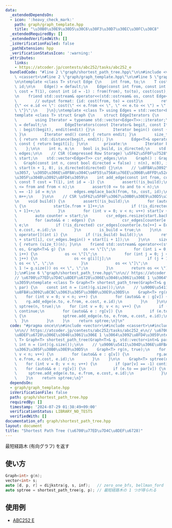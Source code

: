 ```yaml
---
data:
  _extendedDependsOn:
  - icon: ':heavy_check_mark:'
    path: graph/graph_template.hpp
    title: "\u30B0\u30E9\u30D5\u30C6\u30F3\u30D7\u30EC\u30FC\u30C8"
  _extendedRequiredBy: []
  _extendedVerifiedWith: []
  _isVerificationFailed: false
  _pathExtension: hpp
  _verificationStatusIcon: ':warning:'
  attributes:
    links:
    - https://atcoder.jp/contests/abc252/tasks/abc252_e
  bundledCode: "#line 2 \"graph/shortest_path_tree.hpp\"\n\n#include <vector>\n#include\
    \ <cassert>\n#line 2 \"graph/graph_template.hpp\"\n\n#line 5 \"graph/graph_template.hpp\"\
    \n\ntemplate <class T> struct Edge {\n    int from, to;\n    T cost;\n    int\
    \ id;\n\n    Edge() = default;\n    Edge(const int from, const int to, const T\
    \ cost = T(1), const int id = -1) : from(from), to(to), cost(cost), id(id) {}\n\
    \n    friend std::ostream& operator<<(std::ostream& os, const Edge<T>& e) {\n\
    \        // output format: {id: cost(from, to) = cost}\n        return os << \"\
    {\" << e.id << \": cost(\" << e.from << \", \" << e.to << \") = \" << e.cost <<\
    \ \"}\";\n    }\n};\ntemplate <class T> using Edges = std::vector<Edge<T>>;\n\n\
    template <class T> struct Graph {\n    struct EdgeIterators {\n       public:\n\
    \        using Iterator = typename std::vector<Edge<T>>::iterator;\n        EdgeIterators()\
    \ = default;\n        EdgeIterators(const Iterator& begit, const Iterator& endit)\
    \ : begit(begit), endit(endit) {}\n        Iterator begin() const { return begit;\
    \ }\n        Iterator end() const { return endit; }\n        size_t size() const\
    \ { return std::distance(begit, endit); }\n        Edge<T>& operator[](int i)\
    \ const { return begit[i]; }\n\n       private:\n        Iterator begit, endit;\n\
    \    };\n\n    int n, m;\n    bool is_build, is_directed;\n    std::vector<Edge<T>>\
    \ edges;\n\n    // CSR (Compressed Row Storage) \u5F62\u5F0F\u7528\n    std::vector<int>\
    \ start;\n    std::vector<Edge<T>> csr_edges;\n\n    Graph() : Graph(0) {}\n \
    \   Graph(const int n, const bool directed = false) : n(n), m(0), is_build(false),\
    \ start(n + 1, 0), is_directed(directed) {}\n\n    // \u8FBA\u3092\u8FFD\u52A0\
    \u3057, \u305D\u306E\u8FBA\u304C\u4F55\u756A\u76EE\u306B\u8FFD\u52A0\u3055\u308C\
    \u305F\u304B\u3092\u8FD4\u3059\n    int add_edge(const int from, const int to,\
    \ const T cost = T(1), int id = -1) {\n        assert(!is_build);\n        assert(0\
    \ <= from and from < n);\n        assert(0 <= to and to < n);\n        if (id\
    \ == -1) id = m;\n        edges.emplace_back(from, to, cost, id);\n        return\
    \ m++;\n    }\n\n    // CSR \u5F62\u5F0F\u3067\u30B0\u30E9\u30D5\u3092\u69CB\u7BC9\
    \n    void build() {\n        assert(!is_build);\n        for (auto&& e : edges)\
    \ {\n            start[e.from + 1]++;\n            if (!is_directed) start[e.to\
    \ + 1]++;\n        }\n        for (int v = 0; v < n; v++) start[v + 1] += start[v];\n\
    \        auto counter = start;\n        csr_edges.resize(start.back() + 1);\n\
    \        for (auto&& e : edges) {\n            csr_edges[counter[e.from]++] =\
    \ e;\n            if (!is_directed) csr_edges[counter[e.to]++] = Edge(e.to, e.from,\
    \ e.cost, e.id);\n        }\n        is_build = true;\n    }\n\n    EdgeIterators\
    \ operator[](int i) {\n        if (!is_build) build();\n        return EdgeIterators(csr_edges.begin()\
    \ + start[i], csr_edges.begin() + start[i + 1]);\n    }\n\n    size_t size() const\
    \ { return (size_t)(n); }\n\n    friend std::ostream& operator<<(std::ostream&\
    \ os, Graph<T>& g) {\n        os << \"[\";\n        for (int i = 0; i < g.size();\
    \ i++) {\n            os << \"[\";\n            for (int j = 0; j < g[i].size();\
    \ j++) {\n                os << g[i][j];\n                if (j + 1 != g[i].size())\
    \ os << \", \";\n            }\n            os << \"]\";\n            if (i +\
    \ 1 != g.size()) os << \", \";\n        }\n        return os << \"]\";\n    }\n\
    };\n#line 6 \"graph/shortest_path_tree.hpp\"\n\n// https://atcoder.jp/contests/abc252/tasks/abc252_e\n\
    // \u6700\u77ED\u7D4C\u8DEF\u6728\u306E\u3046\u3061\u306E 1 \u3064\u3092\u8FD4\
    \u3059\ntemplate <class T> Graph<T> shortest_path_tree(Graph<T>& g, std::vector<int>&\
    \ par) {\n    const int n = (int)(g.size());\n\n    // \u9006\u5411\u304D\u306E\
    \u8FBA\u3092\u8CBC\u3063\u305F\u30B0\u30E9\u30D5\n    Graph<T> rg(n, true);\n\
    \    for (int v = 0; v < n; v++) {\n        for (auto&& e : g[v]) {\n        \
    \    rg.add_edge(e.to, e.from, e.cost, e.id);\n        }\n    }\n\n    Graph<T>\
    \ sptree(n, true);\n    for (int v = 0; v < n; v++) {\n        if (par[v] == -1)\
    \ continue;\n        for (auto&& e : rg[v]) {\n            if (e.to == par[v])\
    \ {\n                sptree.add_edge(e.to, e.from, e.cost, e.id);\n          \
    \  }\n        }\n    }\n    return sptree;\n}\n"
  code: "#pragma once\n\n#include <vector>\n#include <cassert>\n#include \"graph/graph_template.hpp\"\
    \n\n// https://atcoder.jp/contests/abc252/tasks/abc252_e\n// \u6700\u77ED\u7D4C\
    \u8DEF\u6728\u306E\u3046\u3061\u306E 1 \u3064\u3092\u8FD4\u3059\ntemplate <class\
    \ T> Graph<T> shortest_path_tree(Graph<T>& g, std::vector<int>& par) {\n    const\
    \ int n = (int)(g.size());\n\n    // \u9006\u5411\u304D\u306E\u8FBA\u3092\u8CBC\
    \u3063\u305F\u30B0\u30E9\u30D5\n    Graph<T> rg(n, true);\n    for (int v = 0;\
    \ v < n; v++) {\n        for (auto&& e : g[v]) {\n            rg.add_edge(e.to,\
    \ e.from, e.cost, e.id);\n        }\n    }\n\n    Graph<T> sptree(n, true);\n\
    \    for (int v = 0; v < n; v++) {\n        if (par[v] == -1) continue;\n    \
    \    for (auto&& e : rg[v]) {\n            if (e.to == par[v]) {\n           \
    \     sptree.add_edge(e.to, e.from, e.cost, e.id);\n            }\n        }\n\
    \    }\n    return sptree;\n}"
  dependsOn:
  - graph/graph_template.hpp
  isVerificationFile: false
  path: graph/shortest_path_tree.hpp
  requiredBy: []
  timestamp: '2024-07-29 01:38:49+09:00'
  verificationStatus: LIBRARY_NO_TESTS
  verifiedWith: []
documentation_of: graph/shortest_path_tree.hpp
layout: document
title: "Shortest Path Tree (\u6700\u77ED\u7D4C\u8DEF\u6728)"
---
```


最短経路木 (有向グラフ) を返す

## 使い方

```cpp
Graph<int> g(n);
vector<int> s;
auto [d, p, r] = dijkstra(g, s, inf);   // zero_one_bfs, bellman_ford でも OK
auto sptree = shortest_path_tree(g, p); // 最短経路木の 1 つが得られる
```

## 使用例
- [ABC252 E](https://atcoder.jp/contests/abc252/submissions/56095660)
